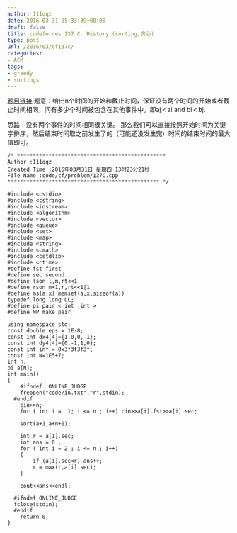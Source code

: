 ```yaml
---
author: 111qqz
date: 2016-03-31 05:33:39+00:00
draft: false
title: codeforces 137 C. History (sorting,贪心)
type: post
url: /2016/03/cf137c/
categories:
- ACM
tags:
- greedy
- sortings
---
```


[题目链接](http://codeforces.com/problemset/problem/137/C)
题意：给出n个时间的开始和截止时间，保证没有两个时间的开始或者截止时间相同，问有多少个时间被包含在其他事件中。即aj < ai and bi < bj.

思路：没有两个事件的时间相同很关键。
那么我们可以直接按照开始时间为关键字排序，然后结束时间取之前发生了的（可能还没发生完）时间的结束时间的最大值即可。
 

    
    /* ***********************************************
    Author :111qqz
    Created Time :2016年03月31日 星期四 13时23分21秒
    File Name :code/cf/problem/137C.cpp
    ************************************************ */
    
    #include <cstdio>
    #include <cstring>
    #include <iostream>
    #include <algorithm>
    #include <vector>
    #include <queue>
    #include <set>
    #include <map>
    #include <string>
    #include <cmath>
    #include <cstdlib>
    #include <ctime>
    #define fst first
    #define sec second
    #define lson l,m,rt<<1
    #define rson m+1,r,rt<<1|1
    #define ms(a,x) memset(a,x,sizeof(a))
    typedef long long LL;
    #define pi pair < int ,int >
    #define MP make_pair
    
    using namespace std;
    const double eps = 1E-8;
    const int dx4[4]={1,0,0,-1};
    const int dy4[4]={0,-1,1,0};
    const int inf = 0x3f3f3f3f;
    const int N=1E5+7;
    int n;
    pi a[N];
    int main()
    {
    	#ifndef  ONLINE_JUDGE 
    	freopen("code/in.txt","r",stdin);
      #endif
    	cin>>n;
    	for ( int i =  1; i <= n ; i++) cin>>a[i].fst>>a[i].sec;
    
    	sort(a+1,a+n+1);
    	
    	int r = a[1].sec;
    	int ans = 0 ;
    	for ( int i = 2 ; i <= n ; i++)
    	{
    	    if (a[i].sec<r) ans++;
    	    r = max(r,a[i].sec);
    	}
    
    	cout<<ans<<endl;
    
      #ifndef ONLINE_JUDGE  
      fclose(stdin);
      #endif
        return 0;
    }
    



